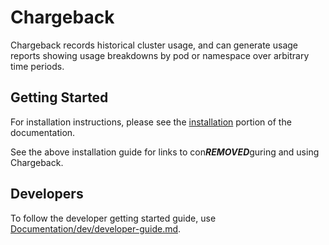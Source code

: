 # Chargeback

Chargeback records historical cluster usage, and can generate usage reports showing usage breakdowns by pod or namespace over arbitrary time periods.

## Getting Started

For installation instructions, please see the [installation](Documentation/chargeback-install.md) portion of the documentation.

See the above installation guide for links to con***REMOVED***guring and using Chargeback.

## Developers

To follow the developer getting started guide, use [Documentation/dev/developer-guide.md](Documentation/dev/developer-guide.md).
